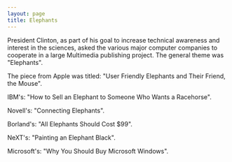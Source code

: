 ```yaml
---
layout: page
title: Elephants
---
```

 
President Clinton, as part of his goal to increase technical 
awareness and interest in the sciences, asked the various major computer companies 
to cooperate in a large Multimedia publishing project. The general theme was 
"Elephants". 

The piece from Apple was titled: "User Friendly Elephants 
and Their Friend, the Mouse".

IBM's: "How to Sell an Elephant to Someone Who Wants a Racehorse".

Novell's: "Connecting Elephants".

Borland's: "All Elephants Should Cost $99".

NeXT's: "Painting an Elephant Black".

Microsoft's: "Why You Should Buy Microsoft Windows".
